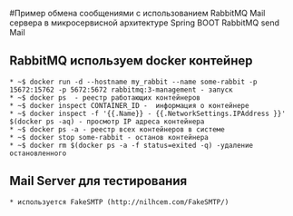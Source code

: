 #Пример обмена сообщениями с использованием RabbitMQ Mail сервера в микросервисной архитектуре
Spring BOOT RabbitMQ send Mail 
## RabbitMQ используем docker контейнер
	* ~$ docker run -d --hostname my_rabbit --name some-rabbit -p 15672:15762 -p 5672:5672 rabbitmq:3-management - запуск
	* ~$ docker ps  - реестр работающих контейнеров
	* ~$ docker inspect CONTAINER_ID -  информация о контейнере
	* ~$ docker inspect -f '{{.Name}} - {{.NetworkSettings.IPAddress }}' $(docker ps -aq) - просмотр IP адреса контейнера
	* ~$ docker ps -a - реестр всех контейнеров в системе
	* ~$ docker stop some-rabbit - останов контейнера
	* ~$ docker rm $(docker ps -a -f status=exited -q) -удаление остановленного
## Mail Server для тестирования 
	* используется FakeSMTP (http://nilhcem.com/FakeSMTP/)
